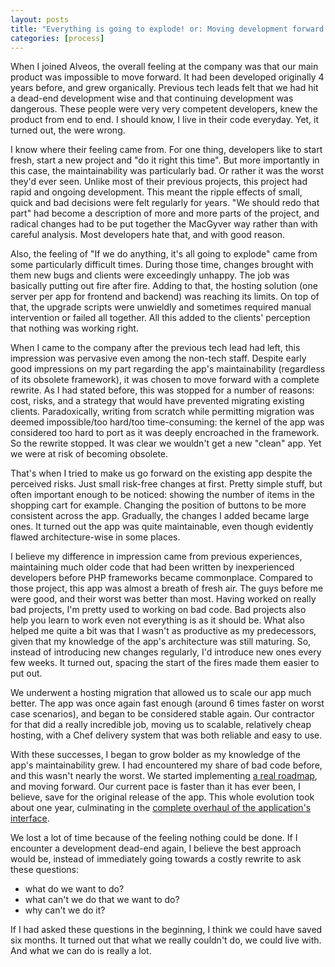 ```yaml
---
layout: posts
title: "Everything is going to explode! or: Moving development forward when you have hit a dead end."
categories: [process]
---
```

When I joined Alveos, the overall feeling at the company was that our main product was impossible to move forward. It had been developed originally 4 years before, and grew organically. Previous tech leads felt that we had hit a dead-end development wise and that continuing development was dangerous. These people were very very competent developers, knew the product from end to end. I should know, I live in their code everyday. Yet, it turned out, the were wrong.

I know where their feeling came from. For one thing, developers like to start fresh, start a new project and "do it right this time". But more importantly in this case, the maintainability was particularly bad. Or rather it was the worst they'd ever seen. Unlike most of their previous projects, this project had rapid and ongoing development. This meant the ripple effects of small, quick and bad decisions were felt regularly for years. "We should redo that part" had become a description of more and more parts of the project, and radical changes had to be put together the MacGyver way rather than with careful analysis. Most developers hate that, and with good reason.

Also, the feeling of "If we do anything, it's all going to explode" came from some particularly difficult times. During those time, changes brought with them new bugs and clients were exceedingly unhappy. The job was basically putting out fire after fire. Adding to that, the hosting solution (one server per app for frontend and backend) was reaching its limits. On top of that, the upgrade scripts were unwieldly and sometimes required manual intervention or failed all together. All this added to the clients' perception that nothing was working right.

When I came to the company after the previous tech lead had left, this impression was pervasive even among the non-tech staff. Despite early good impressions on my part regarding the app's maintainability (regardless of its obsolete framework), it was chosen to move forward with a complete rewrite. As I had stated before, this was stopped for a number of reasons: cost, risks, and a strategy that would have prevented migrating existing clients. Paradoxically, writing from scratch while permitting migration was deemed impossible/too hard/too time-consuming: the kernel of the app was considered too hard to port as it was deeply encroached in the framework. So the rewrite stopped. It was clear we wouldn't get a new "clean" app. Yet we were at risk of becoming obsolete.

That's when I tried to make us go forward on the existing app despite the perceived risks. Just small risk-free changes at first. Pretty simple stuff, but often important enough to be noticed: showing the number of items in the shopping cart for example. Changing the position of buttons to be more consistent across the app. Gradually, the changes I added became large ones. It turned out the app was quite maintainable, even though evidently flawed architecture-wise in some places.

I believe my difference in impression came from previous experiences, maintaining much older code that had been written by inexperienced developers before PHP frameworks became commonplace. Compared to those project, this app was almost a breath of fresh air. The guys before me were good, and their worst was better than most. Having worked on really bad projects, I'm pretty used to working on bad code. Bad projects also help you learn to work even not everything is as it should be. What also helped me quite a bit was that I wasn't as productive as my predecessors, given that my knowledge of the app's architecture was still maturing. So, instead of introducing new changes regularly, I'd introduce new ones every few weeks. It turned out, spacing the start of the fires made them easier to put out.

We underwent a hosting migration that allowed us to scale our app much better. The app was once again fast enough (around 6 times faster on worst case scenarios), and began to be considered stable again. Our contractor for that did a really incredible job, moving us to scalable, relatively cheap hosting, with a Chef delivery system that was both reliable and easy to use.

With these successes, I began to grow bolder as my knowledge of the app's maintainability grew. I had encountered my share of bad code before, and this wasn't nearly the worst. We started implementing [a real roadmap](/startup/process/2013/08/12/moving-forward.html), and moving forward. Our current pace is faster than it has ever been, I believe, save for the original release of the app. This whole evolution took about one year, culminating in the [complete overhaul of the application's interface](/coding/2013/09/02/redoing-the-whole-user-interface-of-our-web-application.html).

We lost a lot of time because of the feeling nothing could be done. If I encounter a development dead-end again, I believe the best approach would be, instead of immediately going towards a costly rewrite to ask these questions:
- what do we want to do?
- what can't we do that we want to do?
- why can't we do it?

If I had asked these questions in the beginning, I think we could have saved six months. It turned out that what we really couldn't do, we could live with. And what we can do is really a lot.